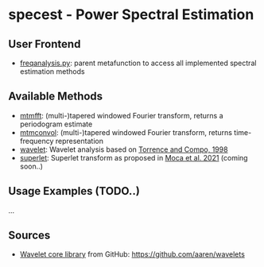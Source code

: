 # specest - Power Spectral Estimation

## User Frontend

- [freqanalysis.py](./freqanalysis.py): parent metafunction to access all implemented spectral estimation methods

## Available Methods

- [mtmfft](./mtmfft.py): (multi-)tapered windowed Fourier transform, returns a periodogram estimate
- [mtmconvol](./mtmconvol.py): (multi-)tapered windowed Fourier transform, returns time-frequency representation
- [wavelet](./wavelet.py): Wavelet analysis based on [Torrence and Compo, 1998](https://cobblab.eas.gatech.edu/seminar/torrence&compo98.pdf)
- [superlet](./superlet.py): Superlet transform as proposed in [Moca et al. 2021](https://www.nature.com/articles/s41467-020-20539-9) (coming soon..)

## Usage Examples (TODO..)

...

## Sources

- [Wavelet core library](./wavelets/) from GitHub: https://github.com/aaren/wavelets
